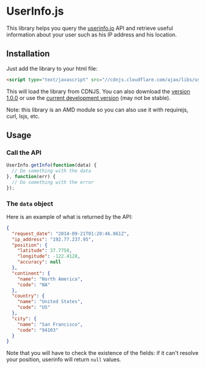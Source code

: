 UserInfo.js
============

This library helps you query the [userinfo.io](http://userinfo.io) API and retrieve useful information about your user such as his IP address and his location.

## Installation

Just add the library to your html file:

```html
<script type="text/javascript" src="//cdnjs.cloudflare.com/ajax/libs/userinfo/1.0.0/userinfo.min.js"></script>
```

This will load the library from CDNJS. You can also download the [version 1.0.0](https://github.com/vdurmont/userinfo-js/releases/tag/v1.0.0) or use the [current development version](https://github.com/vdurmont/userinfo-js/blob/master/dist/userinfo.min.js) (may not be stable).

Note: this library is an AMD module so you can also use it with requirejs, curl, lsjs, etc.

## Usage

### Call the API

```javascript
UserInfo.getInfo(function(data) {
  // Do something with the data
}, function(err) {
  // Do something with the error
});
```

### The `data` object

Here is an example of what is returned by the API:

```json
{
  "request_date": "2014-09-21T01:20:46.861Z",
  "ip_address": "192.77.237.95",
  "position": {
    "latitude": 37.7758,
    "longitude": -122.4128,
    "accuracy": null
  },
  "continent": {
    "name": "North America",
    "code": "NA"
  },
  "country": {
    "name": "United States",
    "code": "US"
  },
  "city": {
    "name": "San Francisco",
    "code": "94103"
  }
}
```

Note that you will have to check the existence of the fields: if it can't resolve your position, userinfo will return `null` values.
